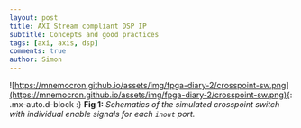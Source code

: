 ```yaml
---
layout: post
title: AXI Stream compliant DSP IP
subtitle: Concepts and good practices
tags: [axi, axis, dsp]
comments: true
author: Simon
---
```


![https://mnemocron.github.io/assets/img/fpga-diary-2/crosspoint-sw.png](https://mnemocron.github.io/assets/img/fpga-diary-2/crosspoint-sw.png){: .mx-auto.d-block :}
**Fig 1:** _Schematics of the simulated crosspoint switch with individual enable signals for each `inout` port._



